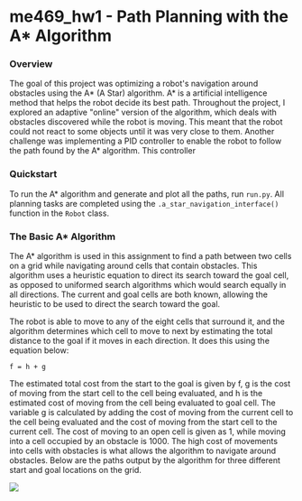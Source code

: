 # me469_hw1 - Path Planning with the A* Algorithm 

### Overview
The goal of this project was optimizing a robot's navigation around obstacles using the A* (A Star) algorithm. A* is a artificial intelligence method that helps the robot decide its best path. Throughout the project, I explored an adaptive "online" version of the algorithm, which deals with obstacles discovered while the robot is moving. This meant that the robot could not react to some objects until it was very close to them. Another challenge was implementing a PID controller to enable the robot to follow the path found by the A* algorithm. This controller 

### Quickstart
To run the A* algorithm and generate and plot all the paths, run `run.py`. All planning tasks are completed using the `.a_star_navigation_interface()` function in the `Robot` class.

### The Basic A* Algorithm
The A* algorithm is used in this assignment to find a path between two cells on a grid while navigating around cells that contain obstacles. This algorithm uses a heuristic equation to direct its search toward the goal cell, as opposed to uniformed search algorithms which would search equally in all directions. The current and goal cells are both known, allowing the heuristic to be used to direct the search toward the goal. 

The robot is able to move to any of the eight cells that surround it, and the algorithm determines which cell to move to next by estimating the total distance to the goal if it moves in each direction. It does this using the equation below:

    f = h + g

The estimated total cost from the start to the goal is given by f, g is the cost of moving from the start cell to the cell being evaluated, and h is the estimated cost of moving from the cell being evaluated to goal cell. The variable g is calculated by adding the cost of moving from the current cell to the cell being evaluated and the cost of moving from the start cell to the current cell. The cost of moving to an open cell is given as 1, while moving into a cell occupied by an obstacle is 1000. The high cost of movements into cells with obstacles is what allows the algorithm to navigate around obstacles. Below are the paths output by the algorithm for three different start and goal locations on the grid.

<img src="https://scferro.github.io/assets/astar1.png" />
<br>
